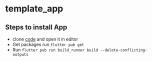 # template_app


## Steps to install App

- clone [code](https://github.com/Shiv7266/template_app.git) and open it in editor
- Get packages run `flutter pub get`
- Run `flutter pub run build_runner build --delete-conflicting-outputs`

